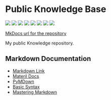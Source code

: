 # Public Knowledge Base

[![](https://img.shields.io/github/workflow/status/ivankatliarchuk/knowledge-base/github-pages-deploy/master)](https://github.com/ivankatliarchuk/knowledge-base/actions?query=is%3Acompleted)
![](https://img.shields.io/github/commit-activity/m/ivankatliarchuk/knowledge-base)
![](https://img.shields.io/github/contributors/ivankatliarchuk/knowledge-base)
![](https://img.shields.io/github/last-commit/ivankatliarchuk/knowledge-base)
![](https://img.shields.io/github/issues/ivankatliarchuk/knowledge-base)
[![](https://img.shields.io/github/languages/code-size/ivankatliarchuk/knowledge-base)](https://github.com/ivankatliarchuk/knowledge-base)
[![](https://img.shields.io/github/repo-size/ivankatliarchuk/knowledge-base)](https://github.com/ivankatliarchuk/knowledge-base)
![](https://img.shields.io/github/languages/top/ivankatliarchuk/knowledge-base?color=green&logo=terraform&logoColor=blue)


[MkDocs url for the repository][base-url]

My public Knowledge repository.


## Markdown Documentation

- [Markdown Link](https://daringfireball.net/projects/markdown/syntax#link)
- [Materil Docs](https://squidfunk.github.io/mkdocs-material/reference/lists/)
- [PyMDown](https://facelessuser.github.io/pymdown-extensions)
- [Basic Syntax](https://www.markdownguide.org/basic-syntax/)
- [Mastering Markdown](https://guides.github.com/features/mastering-markdown/)

[base-url]: https://ivankatliarchuk.github.io/knowledge-base
